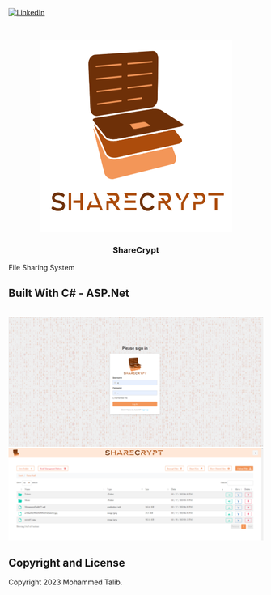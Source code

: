 [![LinkedIn][linkedin-shield]][linkedin-url]



<!-- PROJECT LOGO -->

<br />
<p align="center">
  <a href="https://github.com/it2121/ShareCrypt/">
    <img src="SCLogo.png" alt="Logo" width="380" height="380">
  </a>

  <h3 align="center">ShareCrypt</h3>
File Sharing System
  
## Built With C# - ASP.Net 




</br>
 <img src="1.png"></img>
 </br>
 <img src="2.png"></img>
</br>


[linkedin-shield]: https://img.shields.io/badge/-LinkedIn-black.svg?style=flat-square&logo=linkedin&colorB=555
[linkedin-url]: https://www.linkedin.com/in/it2121/

## Copyright and License

Copyright 2023 Mohammed Talib.

